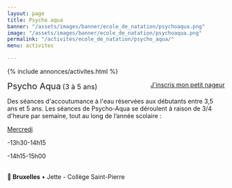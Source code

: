 ```yaml
---
layout: page
title: Psycho aqua
banner: "/assets/images/banner/ecole_de_natation/psychoaqua.png"
image: "/assets/images/banner/ecole_de_natation/psychoaqua.png"
permalink: "/activites/ecole_de_natation/psycho_aqua/"
menu: activites

---
```

{% include annonces/activites.html %}

<div class="col-md-4" style="float: right; margin-bottom: 20px;">
	<a href="https://www12.iclub.be/myiclub3_CFS_register.asp?ClubID=559&LG=FR&Categorie=5" class="btn btn-block btn-info-filled" target="_blank">J'inscris mon petit nageur</a>
</div>

<p><span style="font-size:20px">Psycho Aqua</span> <span style="font-size:16px">(3&nbsp;&agrave; 5&nbsp;ans)</span></p>

<p>Des s&eacute;ances d&#39;accoutumance &agrave; l&#39;eau r&eacute;serv&eacute;es aux d&eacute;butants entre 3,5 ans et 5 ans. Les s&eacute;ances de Psycho-Aqua se d&eacute;roulent &agrave; raison de 3/4 d&#39;heure par semaine, tout au long de l&rsquo;ann&eacute;e scolaire :&nbsp;</p>

<p><u>Mercredi </u></p>

<p>-13h30-14h15&nbsp;</p>

<p>-14h15-15h00</p>

<p><br />
📍<strong> Bruxelles</strong>&nbsp;&bull; Jette - Coll&egrave;ge Saint-Pierre</p>